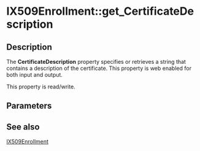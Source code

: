 # IX509Enrollment::get_CertificateDescription

## Description

The **CertificateDescription** property specifies or retrieves a string that contains a description of the certificate. This property is web enabled for both input and output.

This property is read/write.

## Parameters

## See also

[IX509Enrollment](https://learn.microsoft.com/windows/desktop/api/certenroll/nn-certenroll-ix509enrollment)